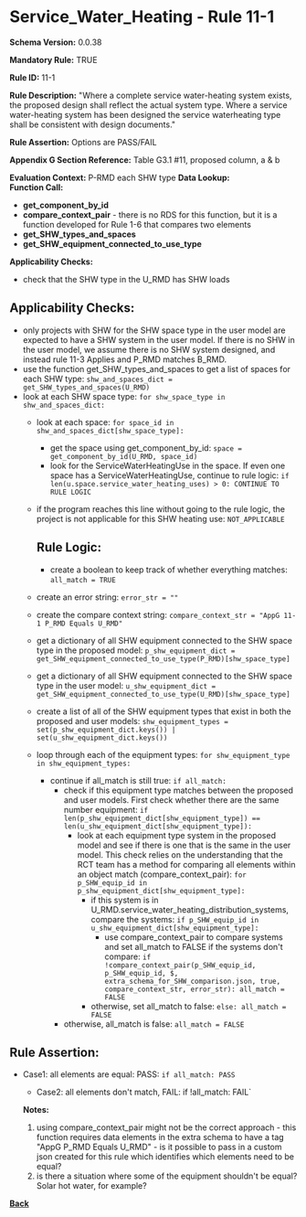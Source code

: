 # Service_Water_Heating - Rule 11-1
**Schema Version:** 0.0.38  

**Mandatory Rule:** TRUE

**Rule ID:** 11-1

**Rule Description:** "Where a complete service water-heating system exists, the proposed design shall reflect the actual system type. Where a service water-heating system has been designed the service waterheating type shall be consistent with design documents."

**Rule Assertion:** Options are PASS/FAIL

**Appendix G Section Reference:** Table G3.1 #11, proposed column, a & b

**Evaluation Context:** P-RMD each SHW type
**Data Lookup:**   
**Function Call:** 
- **get_component_by_id**
- **compare_context_pair** - there is no RDS for this function, but it is a function developed for Rule 1-6 that compares two elements
- **get_SHW_types_and_spaces**
- **get_SHW_equipment_connected_to_use_type**  

**Applicability Checks:**
- check that the SHW type in the U_RMD has SHW loads

## Applicability Checks:
- only projects with SHW for the SHW space type in the user model are expected to have a SHW system in the user model.  If there is no SHW in the user model, we assume there is no SHW system designed, and instead rule 11-3 Applies and P_RMD matches B_RMD.
- use the function get_SHW_types_and_spaces to get a list of spaces for each SHW type: `shw_and_spaces_dict = get_SHW_types_and_spaces(U_RMD)`
- look at each SHW space type: `for shw_space_type in shw_and_spaces_dict:`
  - look at each space: `for space_id in shw_and_spaces_dict[shw_space_type]:`
    - get the space using get_component_by_id: `space = get_component_by_id(U_RMD, space_id)`
    - look for the ServiceWaterHeatingUse in the space.  If even one space has a ServiceWaterHeatingUse, continue to rule logic: `if len(u.space.service_water_heating_uses) > 0: CONTINUE TO RULE LOGIC`
  - if the program reaches this line without going to the rule logic, the project is not applicable for this SHW heating use: `NOT_APPLICABLE`

    ## Rule Logic: 
    - create a boolean to keep track of whether everything matches: `all_match = TRUE`
  - create an error string: `error_str = ""`
  - create the compare context string: `compare_context_str = "AppG 11-1 P_RMD Equals U_RMD"`
  - get a dictionary of all SHW equipment connected to the SHW space type in the proposed model: `p_shw_equipment_dict = get_SHW_equipment_connected_to_use_type(P_RMD)[shw_space_type]`
  - get a dictionary of all SHW equipment connected to the SHW space type in the user model: `u_shw_equipment_dict = get_SHW_equipment_connected_to_use_type(U_RMD)[shw_space_type]`
  - create a list of all of the SHW equipment types that exist in both the proposed and user models: `shw_equipment_types = set(p_shw_equipment_dict.keys()) | set(u_shw_equipment_dict.keys())`
  - loop through each of the equipment types: `for shw_equipment_type in shw_equipment_types:`
    - continue if all_match is still true: `if all_match:`
      - check if this equipment type matches between the proposed and user models.  First check whether there are the same number equipment: `if len(p_shw_equipment_dict[shw_equipment_type]) == len(u_shw_equipment_dict[shw_equipment_type]):`
          - look at each equipment type system in the proposed model and see if there is one that is the same in the user model.  This check relies on the understanding that the RCT team has a method for comparing all elements within an object match (compare_context_pair): `for p_SHW_equip_id in p_shw_equipment_dict[shw_equipment_type]:`
              - if this system is in U_RMD.service_water_heating_distribution_systems, compare the systems: `if p_SHW_equip_id in u_shw_equipment_dict[shw_equipment_type]:`
                  - use compare_context_pair to compare systems and set all_match to FALSE if the systems don't compare: `if !compare_context_pair(p_SHW_equip_id, p_SHW_equip_id, $, extra_schema_for_SHW_comparison.json, true, compare_context_str, error_str): all_match = FALSE`
              - otherwise, set all_match to false: `else: all_match = FALSE`
      - otherwise, all_match is false: `all_match = FALSE`

## Rule Assertion: 
- Case1: all elements are equal: PASS: `if all_match: PASS`
  - Case2: all elements don't match, FAIL: if !all_match: FAIL`

  
  **Notes:**
  1.  using compare_context_pair might not be the correct approach - this function requires data elements in the extra schema to have a tag "AppG P_RMD Equals U_RMD" - is it possible to pass in a custom json created for this rule which identifies which elements need to be equal?
  2.  is there a situation where some of the equipment shouldn't be equal?  Solar hot water, for example? 

**[Back](../_toc.md)**
